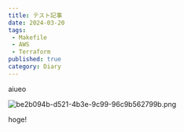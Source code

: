 ```yaml
---
title: テスト記事
date: 2024-03-20
tags:
 - Makefile
 - AWS
 - Terraform
published: true
category: Diary
---
```


aiueo


![be2b094b-d521-4b3e-9c99-96c9b562799b.png](../../../../gridsome-theme/src/assets/images/notion/be2b094b-d521-4b3e-9c99-96c9b562799b.png)


hoge!

